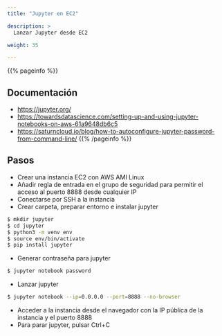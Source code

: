 ```yaml
---
title: "Jupyter en EC2"

description: >
  Lanzar Jupyter desde EC2

weight: 35

---
```


{{% pageinfo %}}
## Documentación
* https://jupyter.org/
* https://towardsdatascience.com/setting-up-and-using-jupyter-notebooks-on-aws-61a9648db6c5
* https://saturncloud.io/blog/how-to-autoconfigure-jupyter-password-from-command-line/
{{% /pageinfo %}}

## Pasos

* Crear una instancia EC2 con AWS AMI Linux
* Añadir regla de entrada en el grupo de seguridad para permitir el acceso al puerto 8888 desde cualquier IP
* Conectarse por SSH a la instancia
* Crear carpeta, preparar entorno e instalar jupyter
```bash
$ mkdir jupyter
$ cd jupyter
$ python3 -m venv env
$ source env/bin/activate
$ pip install jupyter
```
* Generar contraseña para jupyter
```bash
$ jupyter notebook password
```
* Lanzar jupyter
```bash
$ jupyter notebook --ip=0.0.0.0 --port=8888 --no-browser
```
* Acceder a la instancia desde el navegador con la IP pública de la instancia y el puerto 8888
* Para parar jupyter, pulsar Ctrl+C

